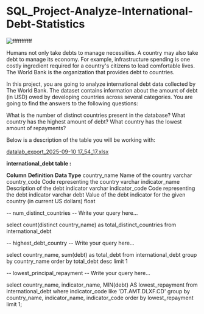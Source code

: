 # SQL_Project-Analyze-International-Debt-Statistics

![fffffffffff](https://github.com/user-attachments/assets/49f47b8b-9f39-4706-bad1-23c1b3240b5c)

Humans not only take debts to manage necessities. A country may also take debt to manage its economy. For example, infrastructure spending is one costly ingredient required for a country's citizens to lead comfortable lives. The World Bank is the organization that provides debt to countries.

In this project, you are going to analyze international debt data collected by The World Bank. The dataset contains information about the amount of debt (in USD) owed by developing countries across several categories. You are going to find the answers to the following questions:

What is the number of distinct countries present in the database?
What country has the highest amount of debt?
What country has the lowest amount of repayments?

Below is a description of the table you will be working with:

[datalab_export_2025-09-10 17_54_17.xlsx](https://github.com/user-attachments/files/22254636/datalab_export_2025-09-10.17_54_17.xlsx)

**international_debt table :**

**Column**	        **Definition**	                                                                  **Data Type**
country_name	        Name of the country	                                                              varchar
country_code	        Code representing the country	                                                    varchar
indicator_name	      Description of the debt indicator	                                                varchar
indicator_code	      Code representing the debt indicator	                                            varchar
debt	                Value of the debt indicator for the given country (in current US dollars)         	float


-- num_distinct_countries 
-- Write your query here... 

select
	count(distinct country_name) as total_distinct_countries
from
	international_debt




 -- highest_debt_country 
-- Write your query here... 

select
	country_name,
	sum(debt) as total_debt
from
	international_debt
group by country_name
order by total_debt desc
limit 1





-- lowest_principal_repayment 
-- Write your query here... 



select
    country_name, 
    indicator_name,
    MIN(debt) AS lowest_repayment
from
    international_debt
where
	 indicator_code like 'DT.AMT.DLXF.CD'
group by
    country_name, 
    indicator_name,
    indicator_code
order by lowest_repayment
limit 1;


